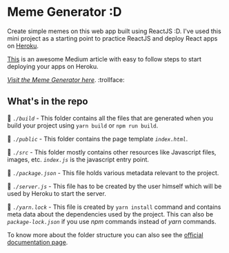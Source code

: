 # Meme Generator :D

Create simple memes on this web app built using ReactJS :D. I've used this mini project as a starting point to practice ReactJS and deploy React apps on [Heroku](https://dashboard.heroku.com/).

[This](https://medium.com/jeremy-gottfrieds-tech-blog/tutorial-how-to-deploy-a-production-react-app-to-heroku-c4831dfcfa08) is an awesome Medium article with easy to follow steps to start deploying your apps on Heroku.

[*Visit the Meme Generator here*](https://meme-generator-lol.herokuapp.com). :trollface:

## What's in the repo

:open_file_folder: *`./build`* - This folder contains all the files that are generated when you build your project using `yarn build` or `npm run build`.

:open_file_folder: *`./public`* - This folder contains the page template *`index.html`*.

:open_file_folder: *`./src`* - This folder mostly contains other resources like Javascript files, images, etc. *`index.js`* is the javascript entry point.

:page_facing_up: *`./package.json`* - This file holds various metadata relevant to the project.

:page_facing_up: *`./server.js`* - This file has to be created by the user himself which will be used by Heroku to start the server.

:page_facing_up: *`./yarn.lock`* - This file is created by `yarn install` command and contains meta data about the dependencies used by the project. This can also be *`package-lock.json`* if you use *npm* commands instead of *yarn* commands.

To know more about the folder structure you can also see the [official documentation page](https://create-react-app.dev/docs/folder-structure).
